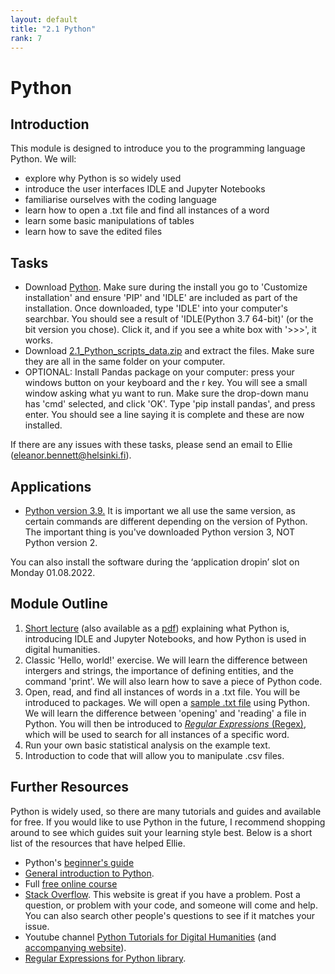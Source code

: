 ```yaml
---
layout: default
title: "2.1 Python"
rank: 7
---
```


# Python

## Introduction
This module is designed to introduce you to the programming language Python. We will:
* explore why Python is so widely used
* introduce the user interfaces IDLE and Jupyter Notebooks
* familiarise ourselves with the coding language
* learn how to open a .txt file and find all instances of a word
* learn some basic manipulations of tables
* learn how to save the edited files

## <a id="tasks">Tasks</a>
* Download [Python](https://www.python.org/downloads/release/python-3913/). Make sure during the install you go to 'Customize installation' and ensure 'PIP' and 'IDLE' are included as part of the installation. Once downloaded, type 'IDLE' into your computer's searchbar. You should see a result of 'IDLE(Python 3.7 64-bit)' (or the bit version you chose). Click it, and if you see a white box with '>>>', it works.
* Download [2.1_Python_scripts_data.zip](./_files/2.1_Python_scripts_data.zip) and extract the files. Make sure they are all in the same folder on your computer. 
* OPTIONAL: Install Pandas package on your computer: press your windows button on your keyboard and the r key. You will see a small window asking what yu want to run. Make sure the drop-down manu has 'cmd' selected, and click 'OK'. Type 'pip install pandas', and press enter. You should see a line saying it is complete and these are now installed.

If there are any issues with these tasks, please send an email to Ellie (eleanor.bennett@helsinki.fi).

## <a id="apps">Applications</a>
* [Python version 3.9.](https://www.python.org/downloads/release/python-3913/) It is important we all use the same version, as certain commands are different depending on the version of Python. The important thing is you've downloaded Python version 3, NOT Python version 2.

You can also install the software during the ‘application dropin’ slot on Monday 01.08.2022.

## <a id="outline">Module Outline</a>
1. [Short lecture](https://docs.google.com/presentation/d/1DUlgOUhT_pweTPYo1cjHw5OFHSMR5kIAxXRaO6sA4TM/edit?usp=sharing) (also available as a [pdf](./_files/2.1_Python_lecture.zip)) explaining what Python is, introducing IDLE and Jupyter Notebooks, and how Python is used in digital humanities.
2. Classic 'Hello, world!' exercise. We will learn the difference between intergers and strings, the importance of defining entities, and the command 'print'. We will also learn how to save a piece of Python code.
3. Open, read, and find all instances of words in a .txt file. You will be introduced to packages. We will open a [sample .txt file](#tasks) using Python. We will learn the difference between 'opening' and 'reading' a file in Python. You will then be introduced to [_Regular Expressions_ (Regex)](#furtherresources), which will be used to search for all instances of a specific word.
4. Run your own basic statistical analysis on the example text.
5. Introduction to code that will allow you to manipulate .csv files.

## <a id="furtherresources">Further Resources</a>
Python is widely used, so there are many tutorials and guides and available for free. If you would like to use Python in the future, I recommend shopping around to see which guides suit your learning style best. Below is a short list of the resources that have helped Ellie.
* Python's [beginner's guide](https://wiki.python.org/moin/BeginnersGuide)
* [General introduction to Python](https://www.youtube.com/watch?v=vr78GEpi0Xk).
* Full [free online course](http://www.karsdorp.io/python-course/)
* [Stack Overflow](https://stackoverflow.com/). This website is great if you have a problem. Post a question, or problem with your code, and someone will come and help. You can also search other people's questions to see if it matches your issue.
* Youtube channel [Python Tutorials for Digital Humanities](https://www.youtube.com/c/PythonTutorialsforDigitalHumanities/featured) (and [accompanying website](https://pythonhumanities.com/python-for-dh-course/)).
* [Regular Expressions for Python library](https://docs.python.org/3/library/re.html).
